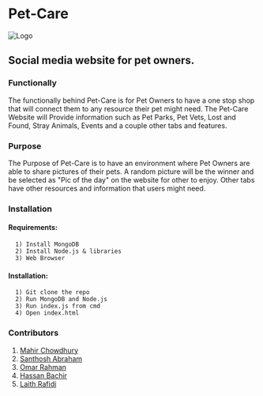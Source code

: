# Pet-Care
![Logo](https://user-images.githubusercontent.com/33672419/69312841-09aaab00-0bfe-11ea-9f1c-efc5a13e8787.png)
## Social media website for pet owners.
### Functionally 
The functionally behind Pet-Care is for Pet Owners to have a one stop shop that will connect them to any resource their pet might need. The Pet-Care Website will Provide information such as Pet Parks, Pet Vets, Lost and Found, Stray Animals, Events and a couple other tabs and features.

### Purpose 
The Purpose of Pet-Care is to have an environment where Pet Owners are able to share pictures of their pets. A random picture will be the winner and be selected as "Pic of the day" on the website for other to enjoy. Other tabs have other resources and information that users might need.


### Installation
#### Requirements:
```
  1) Install MongoDB
  2) Install Node.js & libraries
  3) Web Browser
```
  
#### Installation:
```
  1) Git clone the repo
  2) Run MongoDB and Node.js
  3) Run index.js from cmd
  4) Open index.html
```


### Contributors
   1) [Mahir Chowdhury](https://github.com/Mahir898)
   2) [Santhosh Abraham](https://github.com/santhosh3000)
   3) [Omar Rahman](https://github.com/OmarFaruqRahman)
   4) [Hassan Bachir](https://github.com/HassanBachir)
   5) [Laith Rafidi](https://github.com/LaithR)
